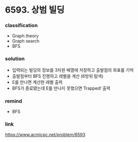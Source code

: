 # 6593. 상범 빌딩

### classification
* Graph theory
* Graph search
* BFS

### solution
* 입력되는 빌딩의 정보를 3차원 배열에 저장하고 출발점의 좌표를 기억
* 출발점부터 BFS 진행하고 레벨을 계산 (6방위 탐색)
* E를 만나면 계산한 레벨 출력
* BFS가 종료됐는데 E를 만나지 못했으면 Trapped! 출력

### remind
* BFS

### link
https://www.acmicpc.net/problem/6593